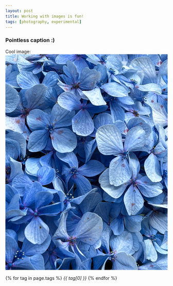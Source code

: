 ```yaml
---
layout: post
title: Working with images is fun!
tags: [photography, experimental]
---
```


### Pointless caption :)

Cool image: 
![](/assets/nature.jpg)

{% for tag in page.tags %}
*{{ tag[0] }}*
{% endfor %}